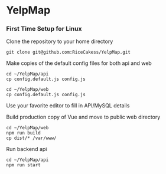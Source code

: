 # YelpMap


### First Time Setup for Linux
Clone the repository to your home directory
```
git clone git@github.com:RiceCakess/YelpMap.git
```
Make copies of the default config files for both api and web
```
cd ~/YelpMap/api
cp config.default.js config.js

cd ~/YelpMap/web
cp config.default.js config.js
```
Use your favorite editor to fill in API/MySQL details

Build production copy of Vue and move to public web directory
```
cd ~/YelpMap/web
npm run build
cp dist/* /var/www/
```

Run backend api
```
cd ~/YelpMap/api
npm run start
```
